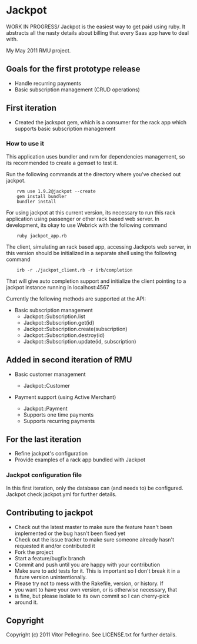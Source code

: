 Jackpot
==========

WORK IN PROGRESS/ Jackpot is the easiest way to get paid using ruby. It abstracts all the nasty details about billing that every Saas app have to deal with.

My May 2011 RMU project.

## Goals for the first prototype release ##

* Handle recurring payments
* Basic subscription management (CRUD operations)

## First iteration ##
* Created the jackspot gem, which is a consumer for the rack app which
supports basic subscription management

### How to use it ###
This application uses bundler and rvm for dependencies management, so its
recommended to create a gemset to test it.

Run the following commands at the directory where you've checked out
jackpot.

        rvm use 1.9.2@jackpot --create
        gem install bundler
        bundler install

For using jackpot at this current version, its necessary to run this
rack application using passenger or other rack based web server. In
development, its okay to use Webrick with the following command

        ruby jackpot_app.rb

The client, simulating an rack based app, accessing Jackpots web
server, in this version should be initialized in a separate shell
using the following command

        irb -r ./jackpot_client.rb -r irb/completion

That will give auto completion support and initialize the client
pointing to a jackpot instance running in localhost:4567

Currently the following methods are supported at the API:

* Basic subscription management
  * Jackpot::Subscription.list
  * Jackpot::Subscription.get(id)
  * Jackpot::Subscription.create(subscription)
  * Jackpot::Subscription.destroy(id)
  * Jackpot::Subscription.update(id, subscription)

## Added in second iteration of RMU
* Basic customer management
  * Jackpot::Customer

* Payment support (using Active Merchant)
  * Jackpot::Payment
  * Supports one time payments
  * Supports recurring payments

## For the last iteration

* Refine jackpot's configuration
* Provide examples of a rack app bundled with Jackpot



### Jackpot configuration file ###
In this first iteration, only the database can (and needs to) be
configured. Jackpot check jackpot.yml for further details.

## Contributing to jackpot  ##

* Check out the latest master to make sure the feature hasn't been implemented or the bug hasn't been fixed yet
* Check out the issue tracker to make sure someone already hasn't requested it and/or contributed it
* Fork the project
* Start a feature/bugfix branch
* Commit and push until you are happy with your contribution
* Make sure to add tests for it. This is important so I don't break it in a future version unintentionally.
* Please try not to mess with the Rakefile, version, or history. If
* you want to have your own version, or is otherwise necessary, that
* is fine, but please isolate to its own commit so I can cherry-pick
* around it.




## Copyright ##

Copyright (c) 2011 Vitor Pellegrino. See LICENSE.txt for
further details.

